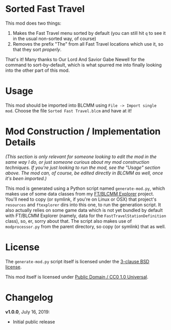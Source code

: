 Sorted Fast Travel
==================

This mod does two things:

1. Makes the Fast Travel menu sorted by default (you can still hit
   `q` to see it in the usual non-sorted way, of course)
2. Removes the prefix "The" from all Fast Travel locations which
   use it, so that they sort *properly*.

That's it!  Many thanks to Our Lord And Savior Gabe Newell for the
command to sort-by-default, which is what spurred me into finally
looking into the other part of this mod.

Usage
=====

This mod should be imported into BLCMM using `File -> Import single mod`.
Choose the file `Sorted Fast Travel.blcm` and have at it!

Mod Construction / Implementation Details
=========================================

*(This section is only relevant for someone looking to edit the mod in the
same way I do, or just someone curious about my mod construction techniques.
If you're just looking to run the mod, see the "Usage" section above.  The
mod can, of course, be edited directly in BLCMM as well, once it's
been imported.)*

This mod is generated using a Python script named `generate-mod.py`,
which makes use of some data classes from my [FT/BLCMM Explorer](https://github.com/apocalyptech/ft-explorer)
project.  You'll need to copy (or symlink, if you're on Linux or OSX) that
project's `resources` and `ftexplorer` dirs into this one, to run the
generation script.  It also actually relies on some game data which is not
yet bundled by default with FT/BLCMM Explorer (namely, data for the 
`FastTravelStationDefinition` class), so, er, sorry about that.  The script
also makes use of `modprocessor.py` from the parent directory, so copy (or
symlink) that as well.

License
=======

The `generate-mod.py` script itself is licensed under the
[3-clause BSD license](https://opensource.org/licenses/BSD-3-Clause).

This mod itself is licensed under
[Public Domain / CC0 1.0 Universal](https://creativecommons.org/publicdomain/zero/1.0/).

Changelog
=========

**v1.0.0**, July 16, 2019:
 * Initial public release
